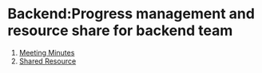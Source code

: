 # Backend:Progress management and resource share for backend team

1.  [Meeting Minutes](meeting_minutes.md)
2. [Shared Resource](https://github.com/Furiends/Backend/blob/main/resource.md)
